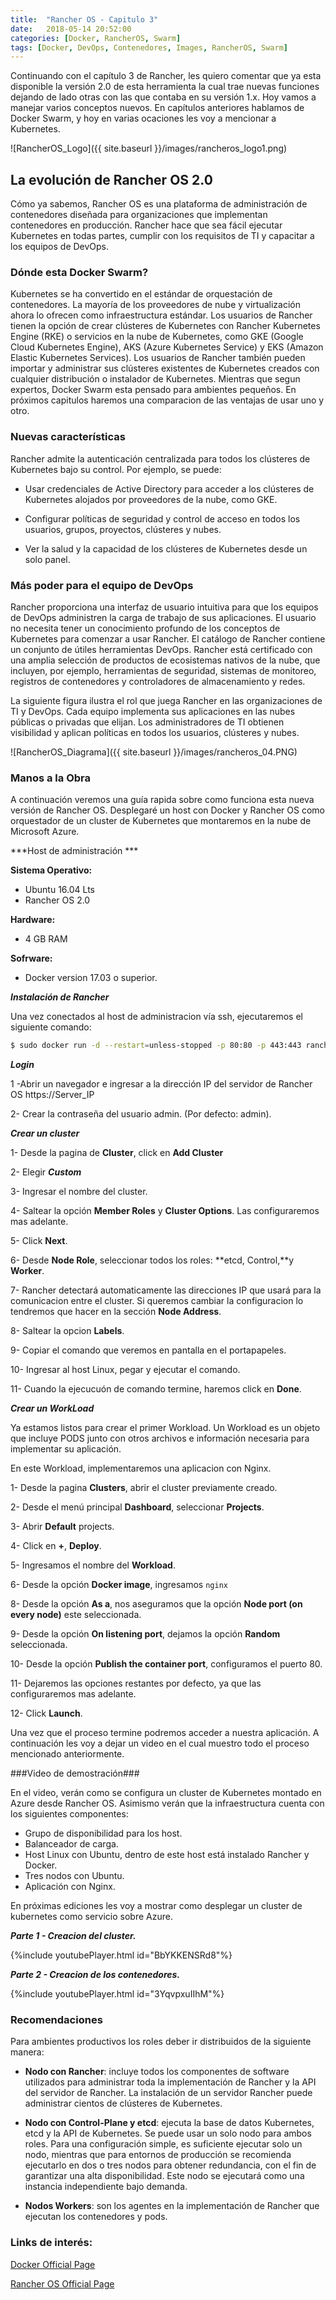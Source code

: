 ```yaml
---
title:  "Rancher OS - Capitulo 3"
date:   2018-05-14 20:52:00
categories: [Docker, RancherOS, Swarm]
tags: [Docker, DevOps, Contenedores, Images, RancherOS, Swarm]
---
```

Continuando con el capítulo 3 de Rancher, les quiero comentar que ya esta disponible la versión 2.0 de esta herramienta la cual trae nuevas funciones dejando de lado otras con las que contaba en su versión 1.x.
Hoy vamos a manejar varios conceptos nuevos. En capítulos anteriores hablamos de Docker Swarm, y hoy en varias ocaciones les voy a mencionar a Kubernetes.

![RancherOS_Logo]({{ site.baseurl }}/images/rancheros_logo1.png)

## La evolución de Rancher OS 2.0 ##

Cómo ya sabemos, Rancher OS es una plataforma de administración de contenedores diseñada para organizaciones que implementan contenedores en producción. Rancher hace que sea fácil ejecutar Kubernetes en todas partes, cumplir con los requisitos de TI y capacitar a los equipos de DevOps.

### Dónde esta Docker Swarm? ###

Kubernetes se ha convertido en el estándar de orquestación de contenedores. La mayoría de los proveedores de nube y virtualización ahora lo ofrecen como infraestructura estándar. Los usuarios de Rancher tienen la opción de crear clústeres de Kubernetes con Rancher Kubernetes Engine (RKE) o servicios en la nube de Kubernetes, como GKE (Google Cloud Kubernetes Engine), AKS (Azure Kubernetes Service)  y EKS (Amazon Elastic Kubernetes Services). Los usuarios de Rancher también pueden importar y administrar sus clústeres existentes de Kubernetes creados con cualquier distribución o instalador de Kubernetes. Mientras que segun expertos, Docker Swarm esta pensado para ambientes pequeños. 
En próximos capitulos haremos una comparacion de las ventajas de usar uno y otro.

### Nuevas características ###

Rancher admite la autenticación centralizada para todos los clústeres de Kubernetes bajo su control. Por ejemplo, se puede:

- Usar credenciales de Active Directory para acceder a los clústeres de Kubernetes alojados por proveedores de la nube, como GKE.

- Configurar políticas de seguridad y control de acceso en todos los usuarios, grupos, proyectos, clústeres y nubes.

- Ver la salud y la capacidad de los clústeres de Kubernetes desde un solo panel.

### Más poder para el equipo de DevOps ###

Rancher proporciona una interfaz de usuario intuitiva para que los equipos de DevOps administren la carga de trabajo de sus aplicaciones. El usuario no necesita tener un conocimiento profundo de los conceptos de Kubernetes para comenzar a usar Rancher. El catálogo de Rancher contiene un conjunto de útiles herramientas DevOps. Rancher está certificado con una amplia selección de productos de ecosistemas nativos de la nube, que incluyen, por ejemplo, herramientas de seguridad, sistemas de monitoreo, registros de contenedores y controladores de almacenamiento y redes.

La siguiente figura ilustra el rol que juega Rancher en las organizaciones de TI y DevOps. Cada equipo implementa sus aplicaciones en las nubes públicas o privadas que elijan. Los administradores de TI obtienen visibilidad y aplican políticas en todos los usuarios, clústeres y nubes.

![RancherOS_Diagrama]({{ site.baseurl }}/images/rancheros_04.PNG)

### Manos a la Obra ###

A continuación veremos una guía rapida sobre como funciona esta nueva versión de Rancher OS. Desplegaré un host con Docker y Rancher OS como orquestador de un cluster de Kubernetes que montaremos en la nube de Microsoft Azure.

***Host de administración ***

**Sistema Operativo:**

- Ubuntu 16.04 Lts
- Rancher OS 2.0

**Hardware:**

- 4 GB RAM

**Sofrware:**

- Docker version 17.03 o superior.

***Instalación de Rancher***

Una vez conectados al host de administracion vía ssh, ejecutaremos el siguiente comando:

```bash
$ sudo docker run -d --restart=unless-stopped -p 80:80 -p 443:443 rancher/rancher
```

***Login***

1 -Abrir un navegador e ingresar a la dirección IP del servidor de Rancher OS https://Server_IP

2- Crear la contraseña del usuario admin. (Por defecto: admin).

***Crear un cluster***

1- Desde la pagina de **Cluster**, click en **Add Cluster**

2- Elegir ***Custom***

3- Ingresar el nombre del cluster.

4- Saltear la opción **Member Roles** y **Cluster Options**. Las configuraremos mas adelante.

5- Click **Next**.

6- Desde **Node Role**, seleccionar todos los roles: **etcd, Control,**y **Worker**.

7- Rancher detectará automaticamente las direcciones IP que usará para la comunicacion entre el cluster. Si queremos cambiar la configuracion lo tendremos que hacer en la sección **Node Address**.

8- Saltear la opcion **Labels**.

9- Copiar el comando que veremos en pantalla en el portapapeles.

10- Ingresar al host Linux, pegar y ejecutar el comando.

11- Cuando la ejecucuón de comando termine, haremos click en **Done**.

***Crear un WorkLoad***

Ya estamos listos para crear el primer Workload. Un Workload es un objeto que incluye PODS junto con otros archivos e información necesaria para implementar su aplicación.

En este Workload, implementaremos una aplicacion con Nginx.

1- Desde la pagina **Clusters**, abrir el cluster previamente creado.

2- Desde el menú principal **Dashboard**, seleccionar **Projects**.

3- Abrir **Default** projects.

4- Click en **+**, **Deploy**.

5- Ingresamos el nombre del **Workload**.

6- Desde la opción **Docker image**, ingresamos `nginx`

8- Desde la opción **As a**, nos aseguramos que la opción **Node port (on every node)** este seleccionada.

9- Desde la opción **On listening port**, dejamos la opción **Random** seleccionada.

10- Desde la opción **Publish the container port**, configuramos el puerto 80.

11- Dejaremos las opciones restantes por defecto, ya que las configuraremos mas adelante.

12- Click **Launch**.

Una vez que el proceso termine podremos acceder a nuestra aplicación. A continuación les voy a dejar un video en el cual muestro todo el proceso mencionado anteriormente.


###Video de demostración###

En el video, verán como se configura un cluster de Kubernetes montado en Azure desde Rancher OS. Asimismo verán que la infraestructura cuenta con los siguientes componentes: 

- Grupo de disponibilidad para los host.
- Balanceador de carga.
- Host Linux con Ubuntu, dentro de este host está instalado Rancher y Docker.
- Tres nodos con Ubuntu.
- Aplicación con Nginx.

En próximas ediciones les voy a mostrar como desplegar un cluster de kubernetes como servicio sobre Azure.

***Parte 1 - Creacion del cluster.***

{%include youtubePlayer.html id="BbYKKENSRd8"%}


***Parte 2 - Creacion de los contenedores.***


{%include youtubePlayer.html id="3YqvpxuIIhM"%}



### Recomendaciones ###

Para ambientes productivos los roles deber ir distribuidos de la siguiente manera:

- **Nodo con Rancher**: incluye todos los componentes de software utilizados para administrar toda la implementación de Rancher y la API del servidor de Rancher. La instalación de un servidor Rancher puede administrar cientos de clústeres de Kubernetes.

- **Nodo con Control-Plane y etcd**: ejecuta la base de datos Kubernetes, etcd y la API de Kubernetes. Se puede usar un solo nodo para ambos roles. Para una configuración simple, es suficiente ejecutar solo un nodo, mientras que para entornos de producción se recomienda ejecutarlo en dos o tres nodos para obtener redundancia, con el fin de garantizar una alta disponibilidad. Este nodo se ejecutará como una instancia independiente bajo demanda.

- **Nodos Workers**: son los agentes en la implementación de Rancher que ejecutan los contenedores y pods.

### Links de interés: ###

[Docker Official Page][Docker]

[Rancher OS Official Page][RancherOS]

[Docker]: https://www.docker.com/

[RancherOS]: https://rancher.com/rancher-os/


